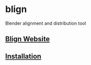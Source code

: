 # blign
Blender alignment and distribution tool
## [Blign Website](https://jack-cooke.github.io/blign/)
## [Installation](https://jack-cooke.github.io/blign/installation)
